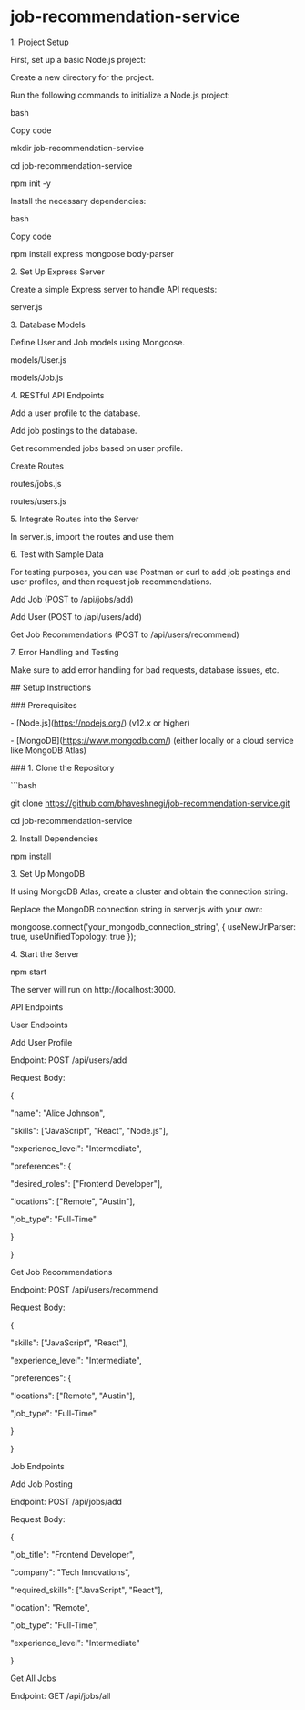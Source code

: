 # job-recommendation-service

1\. Project Setup

First, set up a basic Node.js project:

Create a new directory for the project.

Run the following commands to initialize a Node.js project:

bash

Copy code

mkdir job-recommendation-service

cd job-recommendation-service

npm init -y

Install the necessary dependencies:

bash

Copy code

npm install express mongoose body-parser

2\. Set Up Express Server

Create a simple Express server to handle API requests:

server.js

3\. Database Models

Define User and Job models using Mongoose.

models/User.js

models/Job.js

4\. RESTful API Endpoints

Add a user profile to the database.

Add job postings to the database.

Get recommended jobs based on user profile.

Create Routes

routes/jobs.js

routes/users.js

5\. Integrate Routes into the Server

In server.js, import the routes and use them

6\. Test with Sample Data

For testing purposes, you can use Postman or curl to add job postings and user profiles, and then request job recommendations.

Add Job (POST to /api/jobs/add)

Add User (POST to /api/users/add)

Get Job Recommendations (POST to /api/users/recommend)

7\. Error Handling and Testing

Make sure to add error handling for bad requests, database issues, etc.

\## Setup Instructions

\### Prerequisites

\- \[Node.js\](https://nodejs.org/) (v12.x or higher)

\- \[MongoDB\](https://www.mongodb.com/) (either locally or a cloud service like MongoDB Atlas)

\### 1. Clone the Repository

\`\`\`bash

git clone https://github.com/bhaveshnegi/job-recommendation-service.git

cd job-recommendation-service

2\. Install Dependencies

npm install

3\. Set Up MongoDB

If using MongoDB Atlas, create a cluster and obtain the connection string.

Replace the MongoDB connection string in server.js with your own:

mongoose.connect('your\_mongodb\_connection\_string', { useNewUrlParser: true, useUnifiedTopology: true });

4\. Start the Server

npm start

The server will run on http://localhost:3000.

API Endpoints

User Endpoints

Add User Profile

Endpoint: POST /api/users/add

Request Body:

{

"name": "Alice Johnson",

"skills": \["JavaScript", "React", "Node.js"\],

"experience\_level": "Intermediate",

"preferences": {

"desired\_roles": \["Frontend Developer"\],

"locations": \["Remote", "Austin"\],

"job\_type": "Full-Time"

}

}

Get Job Recommendations

Endpoint: POST /api/users/recommend

Request Body:

{

"skills": \["JavaScript", "React"\],

"experience\_level": "Intermediate",

"preferences": {

"locations": \["Remote", "Austin"\],

"job\_type": "Full-Time"

}

}

Job Endpoints

Add Job Posting

Endpoint: POST /api/jobs/add

Request Body:

{

"job\_title": "Frontend Developer",

"company": "Tech Innovations",

"required\_skills": \["JavaScript", "React"\],

"location": "Remote",

"job\_type": "Full-Time",

"experience\_level": "Intermediate"

}

Get All Jobs

Endpoint: GET /api/jobs/all